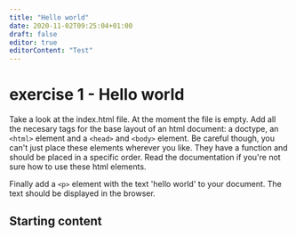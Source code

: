 ```yaml
---
title: "Hello world"
date: 2020-11-02T09:25:04+01:00
draft: false
editor: true
editorContent: "Test"
---
```


# exercise 1 - Hello world

Take a look at the index.html file. At the moment the file is empty. Add all the necesary tags for the base layout of an html document: a doctype, an `<html>` element and a `<head>` and `<body>` element. Be careful though, you can't just place these elements wherever you like. They have a function and should be placed in a specific order.
Read the documentation if you're not sure how to use these html elements.

Finally add a `<p>` element with the text 'hello world' to your document. The text should be displayed in the browser.



## Starting content

```html 

```

